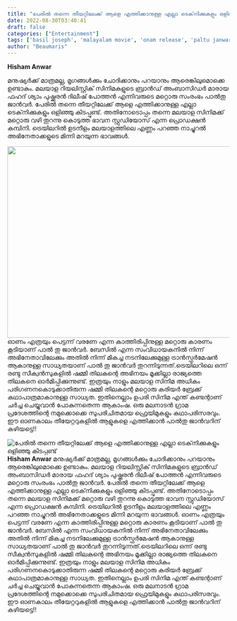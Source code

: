 ```yaml
---
title: "പേരിൽ തന്നെ തീയറ്റിലേക്ക് ആളെ എത്തിക്കാനുള്ള എല്ലാ ടെക്‌നിക്കുകളും ഒളിഞ്ഞു കിടപ്പുണ്ട്"
date: 2022-08-30T03:40:41
draft: false
categories: ["Entertainment"]
tags: ['basil joseph', 'malayalam movie', 'onam release', 'paltu janwar movie']
author: "Beaumaris"
---
```


<strong>Hisham Anwar</strong>

മനുഷ്യർക്ക് മാത്രമല്ല, മൃഗങ്ങൾക്കും ചോദിക്കാനും പറയാനും ആരെങ്കിലുമൊക്കെ ഉണ്ടാകും. മലയാള റിയലിസ്റ്റിക് സിനിമകളുടെ ബ്രാൻഡ് അംബാസിഡർ മാരായ ഫഹദ് ശ്യാം പുഷ്ക്കരൻ ദിലീഷ് പോത്തൻ എന്നിവരുടെ മറ്റൊരു സംരംഭം പാൽതു ജാൻവർ. പേരിൽ തന്നെ തീയറ്റിലേക്ക് ആളെ എത്തിക്കാനുള്ള എല്ലാ ടെക്‌നിക്കുകളും ഒളിഞ്ഞു കിടപ്പുണ്ട്. അതിനോടൊപ്പം തന്നെ മലയാള സിനിമക്ക് മറ്റൊരു വഴി തുറന്നു കൊടുത്ത ഭാവന സ്റ്റുഡിയോസ് എന്ന പ്രൊഡക്ഷൻ കമ്പിനി. ട്രെയിലറിൽ ഉടനീളം മലയാളത്തിലെ എണ്ണം പറഞ്ഞ നാച്ചുറൽ അഭിനേതാക്കളുടെ മിന്നി മറയുന്ന ഭാവങ്ങൾ.

<img class="wp-image-348995 aligncenter" src="https://cdn.boolokam.com/articles/2022/08/fwfr2-1.jpg" alt="" width="828" height="434" />ഓണം എത്രയും പെട്ടന്ന് വരണേ എന്ന കാത്തിരിപ്പിനുള്ള മറ്റൊരു കാരണം കൂടിയാണ് പാൽ തു ജാൻവർ. ബേസിൽ എന്ന സംവിധായകനിൽ നിന്ന് അഭിനേതാവിലേക്കും അതിൽ നിന്ന് മികച്ച നടനിലേക്കുമുള്ള ട്രാൻസ്ഫർമേഷൻ ആകാനുള്ള സാധ്യതയാണ് പാൽ തു ജാൻവർ തുറന്നിടുന്നത്.ട്രെയിലറിലെ ഒന്ന് രണ്ടു സീക്വൻസുകളിൽ ഷമ്മി തിലകന്റെ അഭിനയം മൂക്കില്ലാ രാജ്യത്തെ തിലകനെ ഓർമിപ്പിക്കുന്നുണ്ട്. ഇത്രയും നാളും മലയാള സിനിമ അധികം പരിഗണനകൊടുക്കാതിരുന്ന ഷമ്മി തിലകന്റെ മറ്റൊരു കരിയർ ബ്രേക്ക് കഥാപാത്രമാകാനുള്ള സാധ്യത. ഇതിനെല്ലാം ഉപരി സിനിമ എന്ത് കണ്ടന്റാണ് ചർച്ച ചെയ്യുവാൻ പോകുന്നതെന്ന ആകാംഷ. ഒരു മലനാടൻ ഗ്രാമ പ്രദേശത്തിന്റെ നമുക്കൊക്കെ സുപരിചിതമായ ഫ്രെയിമുകളും കഥാപരിസരവും. ഈ ഓണകാലം തീയേറ്ററുകളിൽ ആളുകളെ എത്തിക്കാൻ പാൽതു ജാൻവറിന് കഴിയട്ടെ!!


![പേരിൽ തന്നെ തീയറ്റിലേക്ക് ആളെ എത്തിക്കാനുള്ള എല്ലാ ടെക്‌നിക്കുകളും ഒളിഞ്ഞു കിടപ്പുണ്ട്](https://cdn.boolokam.com/articles/2022/08/fwfr2-1.jpg)**Hisham Anwar** മനുഷ്യർക്ക് മാത്രമല്ല, മൃഗങ്ങൾക്കും ചോദിക്കാനും പറയാനും ആരെങ്കിലുമൊക്കെ ഉണ്ടാകും. മലയാള റിയലിസ്റ്റിക് സിനിമകളുടെ ബ്രാൻഡ് അംബാസിഡർ മാരായ ഫഹദ് ശ്യാം പുഷ്ക്കരൻ ദിലീഷ് പോത്തൻ എന്നിവരുടെ മറ്റൊരു സംരംഭം പാൽതു ജാൻവർ. പേരിൽ തന്നെ തീയറ്റിലേക്ക് ആളെ എത്തിക്കാനുള്ള എല്ലാ ടെക്‌നിക്കുകളും ഒളിഞ്ഞു കിടപ്പുണ്ട്. അതിനോടൊപ്പം തന്നെ മലയാള സിനിമക്ക് മറ്റൊരു വഴി തുറന്നു കൊടുത്ത ഭാവന സ്റ്റുഡിയോസ് എന്ന പ്രൊഡക്ഷൻ കമ്പിനി. ട്രെയിലറിൽ ഉടനീളം മലയാളത്തിലെ എണ്ണം പറഞ്ഞ നാച്ചുറൽ അഭിനേതാക്കളുടെ മിന്നി മറയുന്ന ഭാവങ്ങൾ. ഓണം എത്രയും പെട്ടന്ന് വരണേ എന്ന കാത്തിരിപ്പിനുള്ള മറ്റൊരു കാരണം കൂടിയാണ് പാൽ തു ജാൻവർ. ബേസിൽ എന്ന സംവിധായകനിൽ നിന്ന് അഭിനേതാവിലേക്കും അതിൽ നിന്ന് മികച്ച നടനിലേക്കുമുള്ള ട്രാൻസ്ഫർമേഷൻ ആകാനുള്ള സാധ്യതയാണ് പാൽ തു ജാൻവർ തുറന്നിടുന്നത്.ട്രെയിലറിലെ ഒന്ന് രണ്ടു സീക്വൻസുകളിൽ ഷമ്മി തിലകന്റെ അഭിനയം മൂക്കില്ലാ രാജ്യത്തെ തിലകനെ ഓർമിപ്പിക്കുന്നുണ്ട്. ഇത്രയും നാളും മലയാള സിനിമ അധികം പരിഗണനകൊടുക്കാതിരുന്ന ഷമ്മി തിലകന്റെ മറ്റൊരു കരിയർ ബ്രേക്ക് കഥാപാത്രമാകാനുള്ള സാധ്യത. ഇതിനെല്ലാം ഉപരി സിനിമ എന്ത് കണ്ടന്റാണ് ചർച്ച ചെയ്യുവാൻ പോകുന്നതെന്ന ആകാംഷ. ഒരു മലനാടൻ ഗ്രാമ പ്രദേശത്തിന്റെ നമുക്കൊക്കെ സുപരിചിതമായ ഫ്രെയിമുകളും കഥാപരിസരവും. ഈ ഓണകാലം തീയേറ്ററുകളിൽ ആളുകളെ എത്തിക്കാൻ പാൽതു ജാൻവറിന് കഴിയട്ടെ!!
